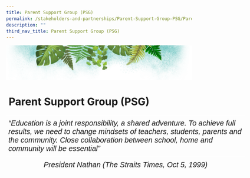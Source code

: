 ```yaml
---
title: Parent Support Group (PSG)
permalink: /stakeholders-and-partnerships/Parent-Support-Group-PSG/Parent-Support-Group-PSG/
description: ""
third_nav_title: Parent Support Group (PSG)
---
```

![](/images/Banner.png)

#  Parent Support Group (PSG)

<style type="text/css">
.tg  {border-collapse:collapse;border-spacing:0;}
.tg td{border-color:black;border-style:solid;border-width:1px;font-family:Arial, sans-serif;font-size:14px;
  overflow:hidden;padding:10px 5px;word-break:normal;}
.tg th{border-color:black;border-style:solid;border-width:1px;font-family:Arial, sans-serif;font-size:14px;
  font-weight:normal;overflow:hidden;padding:10px 5px;word-break:normal;}
.tg .tg-mrwy{border-color:#ffffff;font-size:20px;font-style:italic;text-align:left;vertical-align:top}
.tg .tg-3b8g{border-color:#ffffff;font-size:20px;font-style:italic;text-align:center;vertical-align:top}
</style>
<table class="tg" style="undefined;table-layout: fixed; width: 648px">
<colgroup>
<col style="width: 648px">
</colgroup>
<thead>
  <tr>
    <th class="tg-mrwy">“Education is a joint responsibility, a shared adventure. To achieve full results, we need to change mindsets of teachers, students, parents and the community. Close collaboration between school, home and community will be essential”</th>
  </tr>
</thead>
<tbody>
  <tr>
    <td class="tg-3b8g">President Nathan (The Straits Times, Oct 5, 1999)</td>
  </tr>
</tbody>
</table>